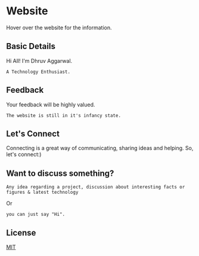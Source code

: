# Website

Hover over the website for the information.

## Basic Details 

Hi All! I'm Dhruv Aggarwal.

```
A Technology Enthusiast.
````
## Feedback

Your feedback will be highly valued. 

````
The website is still in it's infancy state.
````

## Let's Connect

Connecting is a great way of communicating, sharing ideas and helping. So, let's connect:)

## Want to discuss something?

````
Any idea regarding a project, discussion about interesting facts or figures & latest technology
````
Or
````
you can just say "Hi".
````

## License
[MIT](https://github.com/dA505819/dA505819.github.io/blob/master/LICENSE)
